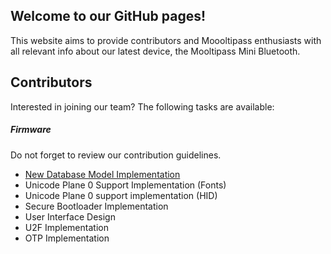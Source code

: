 ## [](#header-1)Welcome to our GitHub pages!
This website aims to provide contributors and Moooltipass enthusiasts with all relevant info about our latest device, the Mooltipass Mini Bluetooth. 


## [](#header-2)Contributors
Interested in joining our team? The following tasks are available:
##### [](#header-5)Firmware
Do not forget to review our contribution guidelines.
* [New Database Model Implementation](task_db)
* Unicode Plane 0 Support Implementation (Fonts)
* Unicode Plane 0 support implementation (HID)
* Secure Bootloader Implementation
* User Interface Design
* U2F Implementation
* OTP Implementation
